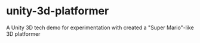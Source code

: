 # unity-3d-platformer
A Unity 3D tech demo for experimentation with created a "Super Mario"-like 3D platformer
